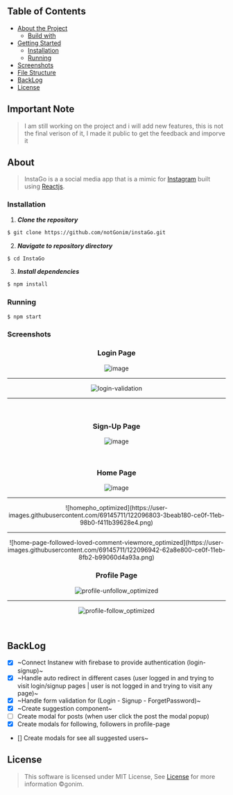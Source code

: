 


## Table of Contents


- [About the Project](#about)
  - [Build with](#build-with)
- [Getting Started](#getting-started)
  - [Installation](#installation)
  - [Running](#running)
- [Screenshots](#screenshots)
- [File Structure](#file-structure)
- [BackLog](#backlog)
- [License](#license)



## Important Note
> I am still working on the project and i will add new features, this is not the final verison of it, I made it public to get the feedback and imporve it 


## About
> InstaGo is a a social media app that is a mimic for [Instagram](https://www.instagram.com/) built using [Reactjs](https://reactjs.org/).


### Installation

1. **_Clone the repository_**

```sh
$ git clone https://github.com/notGonim/instaGo.git
```
2. **_Navigate to repository directory_**
```sh
$ cd InstaGo
```

3. **_Install dependencies_**

```sh
$ npm install
```


### Running

```sh
$ npm start
```


### Screenshots


<div align="center">
  
<h3 align="center">Login Page</h3>

  ![image](https://user-images.githubusercontent.com/69145711/122092004-badceb80-ce09-11eb-9e42-1e5d132a822a.png)
  
  <hr/>
  
![login-validation](https://user-images.githubusercontent.com/69145711/122091833-8701c600-ce09-11eb-8279-1032451f28f6.png)

  <hr/>
  
<br/> 
  <h3 align="center">Sign-Up Page</h3>


![image](https://user-images.githubusercontent.com/69145711/122093074-f5935380-ce0a-11eb-85bd-be26915df96b.png)
  
  
  <br/>
  
  
  <h3 align="center">Home Page</h3>
  

![image](https://user-images.githubusercontent.com/69145711/122093336-45721a80-ce0b-11eb-806e-318466bc2ca4.png)
  <hr/>
  ![homepho_optimized](https://user-images.githubusercontent.com/69145711/122096803-3beab180-ce0f-11eb-98b0-f411b39628e4.png)
<hr/>
  ![home-page-followed-loved-comment-viewmore_optimized](https://user-images.githubusercontent.com/69145711/122096942-62a8e800-ce0f-11eb-8fb2-b99060d4a93a.png)

<br/>
  <h3 align="center">Profile Page</h3>
  

![profile-unfollow_optimized](https://user-images.githubusercontent.com/69145711/122096539-f6c67f80-ce0e-11eb-9ee4-ff4ca9d3847b.png)


  <hr/>
  
 ![profile-follow_optimized](https://user-images.githubusercontent.com/69145711/122096730-24abc400-ce0f-11eb-9e6d-ea9fbcdd8790.png)

  
  <br/>
</div>


## BackLog

- [x] ~Connect Instanew with firebase to provide authentication (login-signup)~
- [x] ~Handle auto redirect in different cases (user logged in and trying to visit login/signup pages | user is not logged in and trying to visit any page)~
- [x] ~Handle form validation for (Login - Signup - ForgetPassword)~
- [x] ~Create suggestion component~
- [ ] Create modal for posts (when user click the post the modal popup)
- [x] Create modals for following, followers in profile-page
- [] Create modals for see all suggested users~


## License

> This software is licensed under MIT License, See [License](https://github.com/AbdallahHemdan/Instanews/blob/master/LICENSE) for more information ©gonim.

